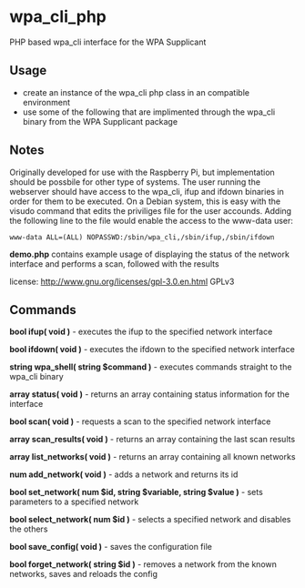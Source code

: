 # wpa_cli_php
PHP based wpa_cli interface for the WPA Supplicant

## Usage

- create an instance of the wpa_cli php class in an compatible environment
- use some of the following that are implimented through the wpa_cli binary from the WPA Supplicant package


## Notes

Originally developed for use with the Raspberry Pi, but implementation should be possbile for other type of systems.
The user running the webserver should have access to the wpa_cli, ifup and ifdown binaries in order for them to be executed.
On a Debian system, this is easy with the visudo command that edits the priviliges file for the user accounds.
Adding the following line to the file would enable the access to the www-data user:

`www-data ALL=(ALL) NOPASSWD:/sbin/wpa_cli,/sbin/ifup,/sbin/ifdown`

**demo.php** contains example usage of displaying the status of the network interface and performs a scan, followed with the results

license: http://www.gnu.org/licenses/gpl-3.0.en.html GPLv3


## Commands

**bool ifup( void )** - executes the ifup to the specified network interface

**bool ifdown( void )** - executes the ifdown to the specified network interface

**string wpa_shell( string $command )** - executes commands straight to the wpa_cli binary

**array status( void )** - returns an array containing status information for the interface

**bool scan( void )** - requests a scan to the specified network interface

**array scan_results( void )** - returns an array containing the last scan results

**array list_networks( void )** - returns an array containing all known networks

**num add_network( void )** - adds a network and returns its id

**bool set_network( num $id, string $variable, string $value )** - sets parameters to a specified network

**bool select_network( num $id )** - selects a specified network and disables the others

**bool save_config( void )** - saves the configuration file

**bool forget_network( string $id )** - removes a network from the known networks, saves and reloads the config
